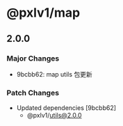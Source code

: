 # @pxlv1/map

## 2.0.0

### Major Changes

- 9bcbb62: map utils 包更新

### Patch Changes

- Updated dependencies [9bcbb62]
  - @pxlv1/utils@2.0.0
